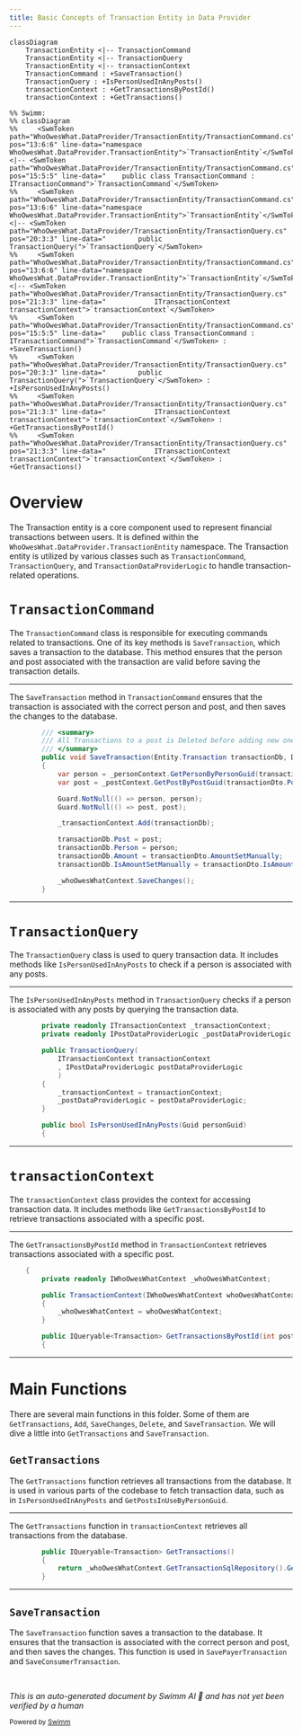 ```yaml
---
title: Basic Concepts of Transaction Entity in Data Provider
---
```

```mermaid
classDiagram
    TransactionEntity <|-- TransactionCommand
    TransactionEntity <|-- TransactionQuery
    TransactionEntity <|-- transactionContext
    TransactionCommand : +SaveTransaction()
    TransactionQuery : +IsPersonUsedInAnyPosts()
    transactionContext : +GetTransactionsByPostId()
    transactionContext : +GetTransactions()

%% Swimm:
%% classDiagram
%%     <SwmToken path="WhoOwesWhat.DataProvider/TransactionEntity/TransactionCommand.cs" pos="13:6:6" line-data="namespace WhoOwesWhat.DataProvider.TransactionEntity">`TransactionEntity`</SwmToken> <|-- <SwmToken path="WhoOwesWhat.DataProvider/TransactionEntity/TransactionCommand.cs" pos="15:5:5" line-data="    public class TransactionCommand : ITransactionCommand">`TransactionCommand`</SwmToken>
%%     <SwmToken path="WhoOwesWhat.DataProvider/TransactionEntity/TransactionCommand.cs" pos="13:6:6" line-data="namespace WhoOwesWhat.DataProvider.TransactionEntity">`TransactionEntity`</SwmToken> <|-- <SwmToken path="WhoOwesWhat.DataProvider/TransactionEntity/TransactionQuery.cs" pos="20:3:3" line-data="        public TransactionQuery(">`TransactionQuery`</SwmToken>
%%     <SwmToken path="WhoOwesWhat.DataProvider/TransactionEntity/TransactionCommand.cs" pos="13:6:6" line-data="namespace WhoOwesWhat.DataProvider.TransactionEntity">`TransactionEntity`</SwmToken> <|-- <SwmToken path="WhoOwesWhat.DataProvider/TransactionEntity/TransactionQuery.cs" pos="21:3:3" line-data="            ITransactionContext transactionContext">`transactionContext`</SwmToken>
%%     <SwmToken path="WhoOwesWhat.DataProvider/TransactionEntity/TransactionCommand.cs" pos="15:5:5" line-data="    public class TransactionCommand : ITransactionCommand">`TransactionCommand`</SwmToken> : +SaveTransaction()
%%     <SwmToken path="WhoOwesWhat.DataProvider/TransactionEntity/TransactionQuery.cs" pos="20:3:3" line-data="        public TransactionQuery(">`TransactionQuery`</SwmToken> : +IsPersonUsedInAnyPosts()
%%     <SwmToken path="WhoOwesWhat.DataProvider/TransactionEntity/TransactionQuery.cs" pos="21:3:3" line-data="            ITransactionContext transactionContext">`transactionContext`</SwmToken> : +GetTransactionsByPostId()
%%     <SwmToken path="WhoOwesWhat.DataProvider/TransactionEntity/TransactionQuery.cs" pos="21:3:3" line-data="            ITransactionContext transactionContext">`transactionContext`</SwmToken> : +GetTransactions()
```

# Overview

The Transaction entity is a core component used to represent financial transactions between users. It is defined within the <SwmToken path="WhoOwesWhat.DataProvider/TransactionEntity/TransactionCommand.cs" pos="13:2:6" line-data="namespace WhoOwesWhat.DataProvider.TransactionEntity">`WhoOwesWhat.DataProvider.TransactionEntity`</SwmToken> namespace. The Transaction entity is utilized by various classes such as <SwmToken path="WhoOwesWhat.DataProvider/TransactionEntity/TransactionCommand.cs" pos="15:5:5" line-data="    public class TransactionCommand : ITransactionCommand">`TransactionCommand`</SwmToken>, <SwmToken path="WhoOwesWhat.DataProvider/TransactionEntity/TransactionQuery.cs" pos="20:3:3" line-data="        public TransactionQuery(">`TransactionQuery`</SwmToken>, and `TransactionDataProviderLogic` to handle transaction-related operations.

# <SwmToken path="WhoOwesWhat.DataProvider/TransactionEntity/TransactionCommand.cs" pos="15:5:5" line-data="    public class TransactionCommand : ITransactionCommand">`TransactionCommand`</SwmToken>

The <SwmToken path="WhoOwesWhat.DataProvider/TransactionEntity/TransactionCommand.cs" pos="15:5:5" line-data="    public class TransactionCommand : ITransactionCommand">`TransactionCommand`</SwmToken> class is responsible for executing commands related to transactions. One of its key methods is <SwmToken path="WhoOwesWhat.DataProvider/TransactionEntity/TransactionCommand.cs" pos="52:5:5" line-data="        public void SaveTransaction(Entity.Transaction transactionDb, Domain.DTO.Transaction transactionDto)">`SaveTransaction`</SwmToken>, which saves a transaction to the database. This method ensures that the person and post associated with the transaction are valid before saving the transaction details.

<SwmSnippet path="/WhoOwesWhat.DataProvider/TransactionEntity/TransactionCommand.cs" line="49">

---

The <SwmToken path="WhoOwesWhat.DataProvider/TransactionEntity/TransactionCommand.cs" pos="52:5:5" line-data="        public void SaveTransaction(Entity.Transaction transactionDb, Domain.DTO.Transaction transactionDto)">`SaveTransaction`</SwmToken> method in <SwmToken path="WhoOwesWhat.DataProvider/TransactionEntity/TransactionCommand.cs" pos="15:5:5" line-data="    public class TransactionCommand : ITransactionCommand">`TransactionCommand`</SwmToken> ensures that the transaction is associated with the correct person and post, and then saves the changes to the database.

```c#
        /// <summary>
        /// All Transactions to a post is Deleted before adding new ones
        /// </summary>
        public void SaveTransaction(Entity.Transaction transactionDb, Domain.DTO.Transaction transactionDto)
        {
            var person = _personContext.GetPersonByPersonGuid(transactionDto.PersonGuid);
            var post = _postContext.GetPostByPostGuid(transactionDto.PostGuid);

            Guard.NotNull(() => person, person);
            Guard.NotNull(() => post, post);

            _transactionContext.Add(transactionDb);

            transactionDb.Post = post;
            transactionDb.Person = person;
            transactionDb.Amount = transactionDto.AmountSetManually;
            transactionDb.IsAmountSetManually = transactionDto.IsAmountSetManually;

            _whoOwesWhatContext.SaveChanges();
        }
```

---

</SwmSnippet>

# <SwmToken path="WhoOwesWhat.DataProvider/TransactionEntity/TransactionQuery.cs" pos="20:3:3" line-data="        public TransactionQuery(">`TransactionQuery`</SwmToken>

The <SwmToken path="WhoOwesWhat.DataProvider/TransactionEntity/TransactionQuery.cs" pos="20:3:3" line-data="        public TransactionQuery(">`TransactionQuery`</SwmToken> class is used to query transaction data. It includes methods like <SwmToken path="WhoOwesWhat.DataProvider/TransactionEntity/TransactionQuery.cs" pos="29:5:5" line-data="        public bool IsPersonUsedInAnyPosts(Guid personGuid)">`IsPersonUsedInAnyPosts`</SwmToken> to check if a person is associated with any posts.

<SwmSnippet path="/WhoOwesWhat.DataProvider/TransactionEntity/TransactionQuery.cs" line="17">

---

The <SwmToken path="WhoOwesWhat.DataProvider/TransactionEntity/TransactionQuery.cs" pos="29:5:5" line-data="        public bool IsPersonUsedInAnyPosts(Guid personGuid)">`IsPersonUsedInAnyPosts`</SwmToken> method in <SwmToken path="WhoOwesWhat.DataProvider/TransactionEntity/TransactionQuery.cs" pos="20:3:3" line-data="        public TransactionQuery(">`TransactionQuery`</SwmToken> checks if a person is associated with any posts by querying the transaction data.

```c#
        private readonly ITransactionContext _transactionContext;
        private readonly IPostDataProviderLogic _postDataProviderLogic;

        public TransactionQuery(
            ITransactionContext transactionContext
            , IPostDataProviderLogic postDataProviderLogic
            )
        {
            _transactionContext = transactionContext;
            _postDataProviderLogic = postDataProviderLogic;
        }

        public bool IsPersonUsedInAnyPosts(Guid personGuid)
        {
```

---

</SwmSnippet>

# <SwmToken path="WhoOwesWhat.DataProvider/TransactionEntity/TransactionQuery.cs" pos="21:3:3" line-data="            ITransactionContext transactionContext">`transactionContext`</SwmToken>

The <SwmToken path="WhoOwesWhat.DataProvider/TransactionEntity/TransactionQuery.cs" pos="21:3:3" line-data="            ITransactionContext transactionContext">`transactionContext`</SwmToken> class provides the context for accessing transaction data. It includes methods like <SwmToken path="WhoOwesWhat.DataProvider/TransactionEntity/TransactionContext.cs" pos="27:8:8" line-data="        public IQueryable&lt;Transaction&gt; GetTransactionsByPostId(int postId)">`GetTransactionsByPostId`</SwmToken> to retrieve transactions associated with a specific post.

<SwmSnippet path="/WhoOwesWhat.DataProvider/TransactionEntity/TransactionContext.cs" line="19">

---

The <SwmToken path="WhoOwesWhat.DataProvider/TransactionEntity/TransactionContext.cs" pos="27:8:8" line-data="        public IQueryable&lt;Transaction&gt; GetTransactionsByPostId(int postId)">`GetTransactionsByPostId`</SwmToken> method in <SwmToken path="WhoOwesWhat.DataProvider/TransactionEntity/TransactionContext.cs" pos="22:3:3" line-data="        public TransactionContext(IWhoOwesWhatContext whoOwesWhatContext)">`TransactionContext`</SwmToken> retrieves transactions associated with a specific post.

```c#
    {
        private readonly IWhoOwesWhatContext _whoOwesWhatContext;

        public TransactionContext(IWhoOwesWhatContext whoOwesWhatContext)
        {
            _whoOwesWhatContext = whoOwesWhatContext;
        }

        public IQueryable<Transaction> GetTransactionsByPostId(int postId)
        {
```

---

</SwmSnippet>

# Main Functions

There are several main functions in this folder. Some of them are <SwmToken path="WhoOwesWhat.DataProvider/TransactionEntity/TransactionContext.cs" pos="31:8:8" line-data="        public IQueryable&lt;Transaction&gt; GetTransactions()">`GetTransactions`</SwmToken>, <SwmToken path="WhoOwesWhat.DataProvider/TransactionEntity/TransactionCommand.cs" pos="60:3:3" line-data="            _transactionContext.Add(transactionDb);">`Add`</SwmToken>, <SwmToken path="WhoOwesWhat.DataProvider/TransactionEntity/TransactionCommand.cs" pos="67:3:3" line-data="            _whoOwesWhatContext.SaveChanges();">`SaveChanges`</SwmToken>, <SwmToken path="WhoOwesWhat.DataProvider/TransactionEntity/TransactionCommand.cs" pos="76:3:3" line-data="                _transactionContext.Delete(transaction);">`Delete`</SwmToken>, and <SwmToken path="WhoOwesWhat.DataProvider/TransactionEntity/TransactionCommand.cs" pos="52:5:5" line-data="        public void SaveTransaction(Entity.Transaction transactionDb, Domain.DTO.Transaction transactionDto)">`SaveTransaction`</SwmToken>. We will dive a little into <SwmToken path="WhoOwesWhat.DataProvider/TransactionEntity/TransactionContext.cs" pos="31:8:8" line-data="        public IQueryable&lt;Transaction&gt; GetTransactions()">`GetTransactions`</SwmToken> and <SwmToken path="WhoOwesWhat.DataProvider/TransactionEntity/TransactionCommand.cs" pos="52:5:5" line-data="        public void SaveTransaction(Entity.Transaction transactionDb, Domain.DTO.Transaction transactionDto)">`SaveTransaction`</SwmToken>.

## <SwmToken path="WhoOwesWhat.DataProvider/TransactionEntity/TransactionContext.cs" pos="31:8:8" line-data="        public IQueryable&lt;Transaction&gt; GetTransactions()">`GetTransactions`</SwmToken>

The <SwmToken path="WhoOwesWhat.DataProvider/TransactionEntity/TransactionContext.cs" pos="31:8:8" line-data="        public IQueryable&lt;Transaction&gt; GetTransactions()">`GetTransactions`</SwmToken> function retrieves all transactions from the database. It is used in various parts of the codebase to fetch transaction data, such as in <SwmToken path="WhoOwesWhat.DataProvider/TransactionEntity/TransactionQuery.cs" pos="29:5:5" line-data="        public bool IsPersonUsedInAnyPosts(Guid personGuid)">`IsPersonUsedInAnyPosts`</SwmToken> and <SwmToken path="WhoOwesWhat.DataProvider/TransactionEntity/TransactionQuery.cs" pos="34:12:12" line-data="        public List&lt;Domain.DTO.Post&gt; GetPostsInUseByPersonGuid(Guid personGuid)">`GetPostsInUseByPersonGuid`</SwmToken>.

<SwmSnippet path="/WhoOwesWhat.DataProvider/TransactionEntity/TransactionContext.cs" line="31">

---

The <SwmToken path="WhoOwesWhat.DataProvider/TransactionEntity/TransactionContext.cs" pos="31:8:8" line-data="        public IQueryable&lt;Transaction&gt; GetTransactions()">`GetTransactions`</SwmToken> function in <SwmToken path="WhoOwesWhat.DataProvider/TransactionEntity/TransactionQuery.cs" pos="21:3:3" line-data="            ITransactionContext transactionContext">`transactionContext`</SwmToken> retrieves all transactions from the database.

```c#
        public IQueryable<Transaction> GetTransactions()
        {
            return _whoOwesWhatContext.GetTransactionSqlRepository().GetAll();
        }
```

---

</SwmSnippet>

## <SwmToken path="WhoOwesWhat.DataProvider/TransactionEntity/TransactionCommand.cs" pos="52:5:5" line-data="        public void SaveTransaction(Entity.Transaction transactionDb, Domain.DTO.Transaction transactionDto)">`SaveTransaction`</SwmToken>

The <SwmToken path="WhoOwesWhat.DataProvider/TransactionEntity/TransactionCommand.cs" pos="52:5:5" line-data="        public void SaveTransaction(Entity.Transaction transactionDb, Domain.DTO.Transaction transactionDto)">`SaveTransaction`</SwmToken> function saves a transaction to the database. It ensures that the transaction is associated with the correct person and post, and then saves the changes. This function is used in <SwmToken path="WhoOwesWhat.DataProvider/TransactionEntity/TransactionCommand.cs" pos="40:5:5" line-data="        public void SavePayerTransaction(Domain.DTO.PayerTransaction transactionDto)">`SavePayerTransaction`</SwmToken> and <SwmToken path="WhoOwesWhat.DataProvider/TransactionEntity/TransactionCommand.cs" pos="45:5:5" line-data="        public void SaveConsumerTransaction(Domain.DTO.ConsumerTransaction transactionDto)">`SaveConsumerTransaction`</SwmToken>.

&nbsp;

*This is an auto-generated document by Swimm AI 🌊 and has not yet been verified by a human*

<SwmMeta version="3.0.0" repo-id="Z2l0aHViJTNBJTNBV2hvT3dlc1doYXQtTmV0NDglM0ElM0FTd2ltbS1EZW1v" repo-name="WhoOwesWhat-Net48"><sup>Powered by [Swimm](/)</sup></SwmMeta>
